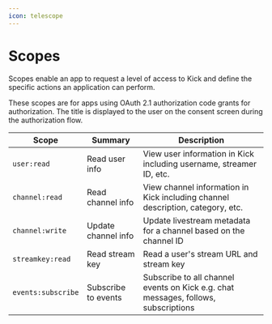 ```yaml
---
icon: telescope
---
```


# Scopes

Scopes enable an app to request a level of access to Kick and define the specific actions an application can perform.

These scopes are for apps using OAuth 2.1 authorization code grants for authorization. The title is displayed to the user on the consent screen during the authorization flow.

| Scope              | Summary             | Description                                                                        |
|--------------------|---------------------|------------------------------------------------------------------------------------|
| `user:read`        | Read user info      | View user information in Kick including username, streamer ID, etc.                |
| `channel:read`     | Read channel info   | View channel information in Kick including channel description, category, etc.     |
| `channel:write`    | Update channel info | Update livestream metadata for a channel based on the channel ID                   |
| `streamkey:read`   | Read stream key     | Read a user's stream URL and stream key                                            |
| `events:subscribe` | Subscribe to events | Subscribe to all channel events on Kick e.g. chat messages, follows, subscriptions |
